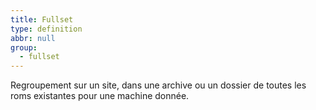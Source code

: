 ```yaml
---
title: Fullset
type: definition
abbr: null
group:
  - fullset
---
```

Regroupement sur un site, dans une archive ou un dossier de toutes les roms existantes pour une machine donnée.
